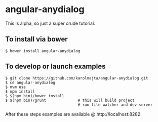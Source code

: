 angular-anydialog
=================

This is alpha, so just a super crude tutorial.

To install via bower
--------------------

    $ bower install angular-anydialog

To develop or launch examples
-----------------------------

    $ git clone https://github.com/karolmajta/angular-anydialog.git
    $ cd angular-anydialog
    $ nvm use
    $ npm install
    $ $(npm bin)/bower install
    $ $(npm bin)/grunt              # this will build project
                                    # run file watcher and dev server

After these steps examples are available @ http://localhost:8282
